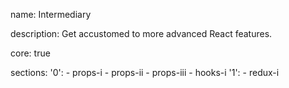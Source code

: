 name: Intermediary

description: Get accustomed to more advanced React features.

core: true

sections:
  '0':
    - props-i
    - props-ii
    - props-iii
    - hooks-i
  '1':
    - redux-i